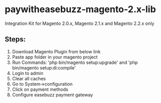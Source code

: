 # paywitheasebuzz-magento-2.x-lib
Integration Kit for Magento 2.0.x, Magento 2.1.x and Magento 2.2.x only

## Steps:

1. Download Magento Plugin from below link
2. Paste app folder in your magento project
3. Run Commands: 'php bin/magento setup:upgrade' and 'php bin/magento setup:di:compile'
4. Login to admin
5. Clear all caches
6. Go to System->configuration
7. Click on payment methods
8. Configure easebuzz payment gateway
